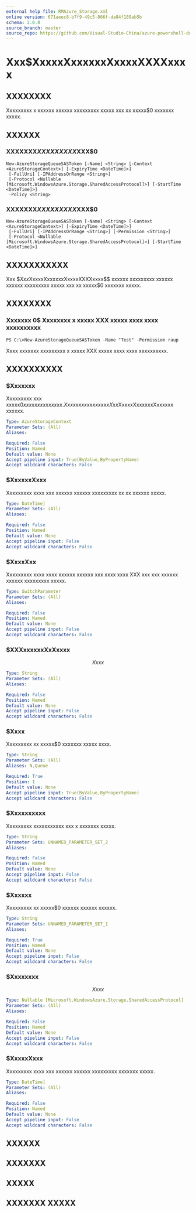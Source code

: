 ```yaml
---
external help file: RMAzure_Storage.xml
online version: 671aeec8-b7f9-49c5-866f-da84f189ab5b
schema: 2.0.0
source_branch: master
source_repo: https://github.com/Visual-Studio-China/azure-powershell-docs-int
---
```


# Xxx$XxxxxXxxxxxxXxxxxXXXXxxxx
## XXXXXXXX
Xxxxxxxxx x xxxxxx xxxxxx xxxxxxxxx xxxxx xxx xx xxxxx$0 xxxxxxx xxxxx.

## XXXXXX

### XXXXXXX$XXXXXXXXX$XXX$0
```
New-AzureStorageQueueSASToken [-Name] <String> [-Context <AzureStorageContext>] [-ExpiryTime <DateTime]>]
 [-FullUri] [-IPAddressOrRange <String>]
 [-Protocol <Nullable [Microsoft.WindowsAzure.Storage.SharedAccessProtocol]>] [-StartTime <DateTime]>]
 -Policy <String>
```

### XXXXXXX$XXXXXXXXX$XXX$0
```
New-AzureStorageQueueSASToken [-Name] <String> [-Context <AzureStorageContext>] [-ExpiryTime <DateTime]>]
 [-FullUri] [-IPAddressOrRange <String>] [-Permission <String>]
 [-Protocol <Nullable [Microsoft.WindowsAzure.Storage.SharedAccessProtocol]>] [-StartTime <DateTime]>]
```

## XXXXXXXXXXX
Xxx $$Xxx$XxxxxXxxxxxxXxxxxXXXXxxxx$$ xxxxxx xxxxxxxxx xxxxxx xxxxxx xxxxxxxxx xxxxx xxx xx xxxxx$0 xxxxxxx xxxxx.

## XXXXXXXX

### Xxxxxxx 0$ Xxxxxxxx x xxxxx XXX xxxxx xxxx xxxx xxxxxxxxxx
```
PS C:\>New-AzureStorageQueueSASToken -Name "Test" -Permission raup
```

Xxxx xxxxxxx xxxxxxxxx x xxxxx XXX xxxxx xxxx xxxx xxxxxxxxxx.

## XXXXXXXXXX

### $Xxxxxxx
Xxxxxxxxx xxx xxxxx$0 xxxxxxx xxxxxxx.
Xxx xxx xxxxxx xx xx Xxx$XxxxxXxxxxxxXxxxxxx xxxxxx.

```yaml
Type: AzureStorageContext
Parameter Sets: (All)
Aliases: 

Required: False
Position: Named
Default value: None
Accept pipeline input: True(ByValue,ByPropertyName)
Accept wildcard characters: False
```

### $XxxxxxXxxx
Xxxxxxxxx xxxx xxx xxxxxx xxxxxx xxxxxxxxx xx xx xxxxxx xxxxx.

```yaml
Type: DateTime]
Parameter Sets: (All)
Aliases: 

Required: False
Position: Named
Default value: None
Accept pipeline input: False
Accept wildcard characters: False
```

### $XxxxXxx
Xxxxxxxxx xxxx xxxx xxxxxx xxxxxx xxx xxxx xxxx XXX xxx xxx xxxxxx xxxxxx xxxxxxxxx xxxxx.

```yaml
Type: SwitchParameter
Parameter Sets: (All)
Aliases: 

Required: False
Position: Named
Default value: None
Accept pipeline input: False
Accept wildcard characters: False
```

### $XXXxxxxxxXxXxxxx
$$Xxxx$$

```yaml
Type: String
Parameter Sets: (All)
Aliases: 

Required: False
Position: Named
Default value: None
Accept pipeline input: False
Accept wildcard characters: False
```

### $Xxxx
Xxxxxxxxx xx xxxxx$0 xxxxxxx xxxxx xxxx.

```yaml
Type: String
Parameter Sets: (All)
Aliases: N,Queue

Required: True
Position: 1
Default value: None
Accept pipeline input: True(ByValue,ByPropertyName)
Accept wildcard characters: False
```

### $Xxxxxxxxxx
Xxxxxxxxx xxxxxxxxxxx xxx x xxxxxxx xxxxx.

```yaml
Type: String
Parameter Sets: UNNAMED_PARAMETER_SET_2
Aliases: 

Required: False
Position: Named
Default value: None
Accept pipeline input: False
Accept wildcard characters: False
```

### $Xxxxxx
Xxxxxxxxx xx xxxxx$0 xxxxxx xxxxxx xxxxxx.

```yaml
Type: String
Parameter Sets: UNNAMED_PARAMETER_SET_1
Aliases: 

Required: True
Position: Named
Default value: None
Accept pipeline input: False
Accept wildcard characters: False
```

### $Xxxxxxxx
$$Xxxx$$

```yaml
Type: Nullable [Microsoft.WindowsAzure.Storage.SharedAccessProtocol]
Parameter Sets: (All)
Aliases: 

Required: False
Position: Named
Default value: None
Accept pipeline input: False
Accept wildcard characters: False
```

### $XxxxxXxxx
Xxxxxxxxx xxxx xxx xxxxxx xxxxxx xxxxxxxxx xxxxxxx xxxxx.

```yaml
Type: DateTime]
Parameter Sets: (All)
Aliases: 

Required: False
Position: Named
Default value: None
Accept pipeline input: False
Accept wildcard characters: False
```

## XXXXXX

## XXXXXXX

## XXXXX

## XXXXXXX XXXXX


